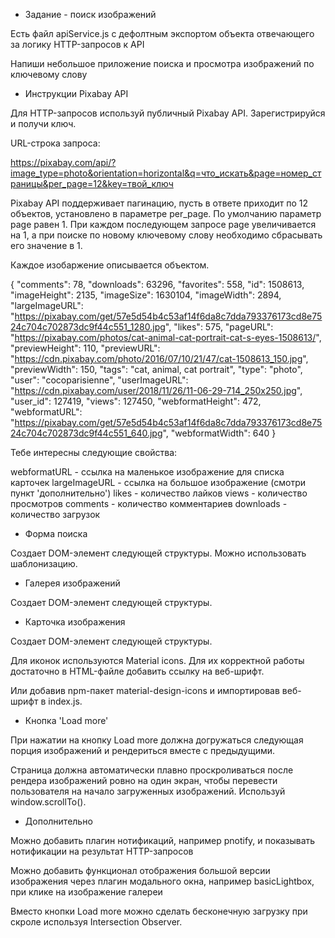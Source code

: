 - Задание - поиск изображений

Есть файл apiService.js с дефолтным экспортом объекта отвечающего за логику
HTTP-запросов к API

Напиши небольшое приложение поиска и просмотра изображений по ключевому слову

- Инструкции Pixabay API

Для HTTP-запросов используй публичный Pixabay API. Зарегистрируйся и получи
ключ.

URL-строка запроса:

https://pixabay.com/api/?image_type=photo&orientation=horizontal&q=что_искать&page=номер_страницы&per_page=12&key=твой_ключ

Pixabay API поддерживает пагинацию, пусть в ответе приходит по 12 объектов,
установлено в параметре per_page. По умолчанию параметр page равен 1. При каждом
последующем запросе page увеличивается на 1, а при поиске по новому ключевому
слову необходимо сбрасывать его значение в 1.

Каждое изобаржение описывается объектом.

{ "comments": 78, "downloads": 63296, "favorites": 558, "id": 1508613,
"imageHeight": 2135, "imageSize": 1630104, "imageWidth": 2894, "largeImageURL":
"https://pixabay.com/get/57e5d54b4c53af14f6da8c7dda793376173cd8e7524c704c702873dc9f44c551_1280.jpg",
"likes": 575, "pageURL":
"https://pixabay.com/photos/cat-animal-cat-portrait-cat-s-eyes-1508613/",
"previewHeight": 110, "previewURL":
"https://cdn.pixabay.com/photo/2016/07/10/21/47/cat-1508613_150.jpg",
"previewWidth": 150, "tags": "cat, animal, cat portrait", "type": "photo",
"user": "cocoparisienne", "userImageURL":
"https://cdn.pixabay.com/user/2018/11/26/11-06-29-714_250x250.jpg", "user_id":
127419, "views": 127450, "webformatHeight": 472, "webformatURL":
"https://pixabay.com/get/57e5d54b4c53af14f6da8c7dda793376173cd8e7524c704c702873dc9f44c551_640.jpg",
"webformatWidth": 640 }

Тебе интересны следующие свойства:

webformatURL - ссылка на маленькое изображение для списка карточек
largeImageURL - ссылка на большое изображение (смотри пункт 'дополнительно')
likes - количество лайков views - количество просмотров comments - количество
комментариев downloads - количество загрузок

- Форма поиска

Создает DOM-элемент следующей структуры. Можно использовать шаблонизацию.

<!--
<form class="search-form" id="search-form">
  <input
    type="text"
    name="query"
    autocomplete="off"
    placeholder="Search images..."
  />
</form>
-->

- Галерея изображений

Создает DOM-элемент следующей структуры.

<!--
<ul class="gallery">
   Список <li> с карточками изображений
</ul>
-->

- Карточка изображения

Создает DOM-элемент следующей структуры.

<!--
<div class="photo-card">
  <img src="" alt="" />

  <div class="stats">
    <p class="stats-item">
      <i class="material-icons">thumb_up</i>
      1108
    </p>
    <p class="stats-item">
      <i class="material-icons">visibility</i>
      320321
    </p>
    <p class="stats-item">
      <i class="material-icons">comment</i>
      129
    </p>
    <p class="stats-item">
      <i class="material-icons">cloud_download</i>
      176019
    </p>
  </div>
</div>
-->

Для иконок используются Material icons. Для их корректной работы достаточно в
HTML-файле добавить ссылку на веб-шрифт.

<!--
<link
  href="https://fonts.googleapis.com/icon?family=Material+Icons"
  rel="stylesheet"/>
-->

Или добавив npm-пакет material-design-icons и импортировав веб-шрифт в index.js.

- Кнопка 'Load more'

При нажатии на кнопку Load more должна догружаться следующая порция изображений
и рендериться вместе с предыдущими.

Страница должна автоматически плавно проскроливаться после рендера изображений
ровно на один экран, чтобы перевести пользователя на начало загруженных
изображений. Используй window.scrollTo().

- Дополнительно

Можно добавить плагин нотификаций, например pnotify, и показывать нотификации на
результат HTTP-запросов

Можно добавить функционал отображения большой версии изображения через плагин
модального окна, например basicLightbox, при клике на изображение галереи

Вместо кнопки Load more можно сделать бесконечную загрузку при скроле используя
Intersection Observer.
